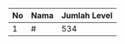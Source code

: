 | No | Nama            | Jumlah Level |
|----|-----------------|--------------|
| 1  | #    |    534        |
